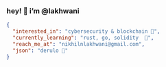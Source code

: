 <h3> hey! 👋 i’m @lakhwani  </h3>	

```json
{
  "interested_in": "cybersecurity & blockchain 🔑",
  "currently_learning": "rust, go, solidity  🚧",
  "reach_me_at": "nikhilnlakhwani@gmail.com",
  "json": "derulo 🎹"
}
```
<!---
nikhilnlakhwani/nikhilnlakhwani is a ✨ special ✨ repository because its `README.md` (this file) appears on your GitHub profile.
You can click the Preview link to take a look at your changes.
- - 👋 hey! i’m @nikhilnlakhwani
- - 👀 i’m into cryptocurrency & blockchain technology! 
- - 🌱 i’m currently learning algorithmic trading
- - 💞️ i’m looking to collaborate on ML & AI projects
- - 📫 how to reach me: nikhilnlakhwani@gmail.com
--->

